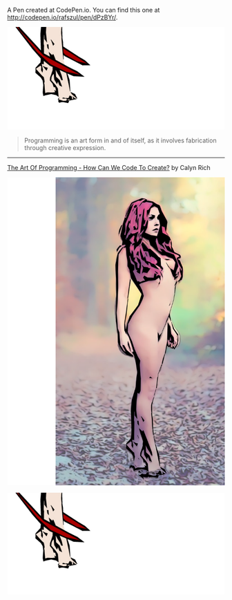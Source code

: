 A Pen created at CodePen.io. You can find this one at http://codepen.io/rafszul/pen/dPzBYr/.

[![](https://raw.githubusercontent.com/weAreThePlayMakers/Are-they-making-art/master/img/be-dead-001-03-03.jpg)](http://codepen.io/rafszul/pen/dPzBYr/)

 > Programming is an art form in and of itself, as it involves fabrication through creative expression.

---

[The Art Of Programming - How Can We Code To Create?](http://svgmagazine.com/oct2014/The%20Art%20of%20Programming.html) by Calyn Rich

![](https://github.com/weAreThePlayMakers/Are-they-making-art/blob/master/img/be-dead-001.svg)

[![](https://raw.githubusercontent.com/weAreThePlayMakers/Are-they-making-art/master/img/be-dead-001-03-03.jpg)](http://codepen.io/rafszul/pen/dPzBYr/)

